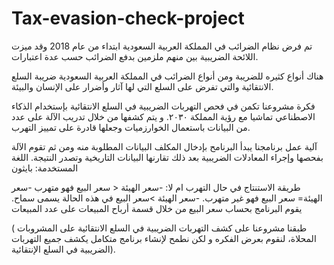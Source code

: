 # Tax-evasion-check-project
تم فرض نظام الضرائب في المملكة العربية  السعودية ابتداء من عام 2018 وقد ميزت اللائحة الضريبية بين منهم ملزمين بدفع الضرائب حسب عدة اعتبارات.

هناك أنواع كثيره للضريبة ومن أنواع الضرائب في المملكة العربية السعودية ضريبة السلع الانتقائية والتي تفرض على السلع التي لها آثار وأضرار على الإنسان والبيئة. 

فكرة مشروعنا تكمن في فحص التهربات الضريبية في السلع الانتقائية بإستخدام الذكاء الاصطناعي تماشيا مع رؤية المملكة ٢٠٣٠.  و يتم كشفها من خلال تدريب الآلة على عدد من البيانات باستعمال الخوارزميات 
وجعلها قادرة على تمييز التهرب. 

آلية عمل برنامجنا يبدأ البرنامح بإدخال المكلف البيانات المطلوبة منه ومن ثم تقوم الآلة بفحصها وإجراء المعادلات الضريبية بعد ذلك تقارنها البيانات التاريخية وتصدر النتيجة.
اللغة المستخدمة: بايثون

طريقة الاستنتاج في حال التهرب ام لا:
-سعر الهيئة < سعر البيع فهو متهرب
-سعر الهيئة= سعر البيع فهو غير متهرب.
-سعر الهيئة >سعر البيع في هذه الحالة يسمى سماح.
يقوم البرنامج بحساب سعر البيع من خلال قسمة أرباح المبيعات على عدد المبيعات

( طبقنا مشروعنا على كشف التهربات الضريبية في السلع الانتقائية على المشروبات المحلاة، لنقوم بعرض الفكره و لكن نطمح لإنشاء برنامج متكامل يكشف جميع التهربات الضريبية في السلع الإنتقائية).
